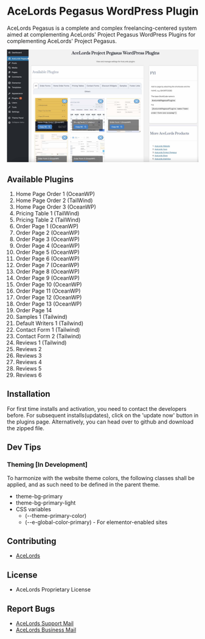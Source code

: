 # AceLords Pegasus WordPress Plugin
AceLords Pegasus is a complete and complex freelancing-centered system aimed at complementing AceLords' Project Pegasus WordPress Plugins for complementing AceLords' Project Pegasus.

![Screenshot 1](assets/screenshot-2.jpg)

## Available Plugins
1. Home Page Order 1 (OceanWP)
2. Home Page Order 2 (TailWind)
3. Home Page Order 3 (OceanWP)
4. Pricing Table 1 (TailWind)
5. Pricing Table 2 (TailWind)
6. Order Page 1 (OceanWP)
7. Order Page 2 (OceanWP)
8. Order Page 3 (OceanWP)
9. Order Page 4 (OceanWP)
10. Order Page 5 (OceanWP)
11. Order Page 6 (OceanWP)
12. Order Page 7 (OceanWP)
13. Order Page 8 (OceanWP)
14. Order Page 9 (OceanWP)
15. Order Page 10 (OceanWP)
16. Order Page 11 (OceanWP)
17. Order Page 12 (OceanWP)
18. Order Page 13 (OceanWP)
19. Order Page 14
20. Samples 1 (Tailwind)
21. Default Writers 1 (Tailwind)
22. Contact Form 1 (Tailwind)
23. Contact Form 2 (Tailwind)
24. Reviews 1 (Tailwind)
25. Reviews 2 
26. Reviews 3 
27. Reviews 4 
28. Reviews 5 
29. Reviews 6 

## Installation
For first time installs and activation, you need to contact the developers before. 
For subsequent installs(updates), click on the 'update now' button in the plugins page. 
Alternatively, you can head over to github and download the zipped file.

## Dev Tips
### Theming [In Development]
To harmonize with the website theme colors, the following classes shall be applied, and as such need to be defined in the parent theme.
- theme-bg-primary
- theme-bg-primary-light
- CSS variables 
  - (--theme-primary-color)
  - (--e-global-color-primary) - For elementor-enabled sites

## Contributing
- [AceLords](https://www.acelords.space)

## License
- AceLords Proprietary License

## Report Bugs
- [AceLords Support Mail](mailto:support@acelords.space)
- [AceLords Business Mail](mailto:info@acelords.space)
